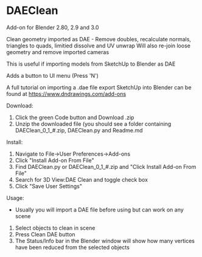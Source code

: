# DAEClean 
Add-on for Blender 2.80, 2.9 and 3.0

Clean geometry imported as DAE - Remove doubles, recalculate normals, triangles to quads, limitied dissolve and UV unwrap
Will also re-join loose geometry and remove imported cameras 

This is useful if importing models from SketchUp to Blender as DAE

Adds a button to UI menu (Press 'N')

A full tutorial on importing a .dae file export SketchUp into Blender can be found at https://www.dndrawings.com/add-ons

Download:
1. Click the green Code button and Download .zip
2. Unzip the downloaded file (you should see a folder containing DAEClean_0_1_#.zip, DAEClean.py and Readme.md

Install:
1. Navigate to File->User Preferences->Add-ons 
2. Click "Install Add-on From File"
3. Find DAEClean.py or DAEClean_0_1_#.zip and "Click Install Add-on From File"
4. Search for 3D View:DAE Clean and toggle check box
5. Click "Save User Settings"

Usage:
- Usually you will import a DAE file before using but can work on any scene

1. Select objects to clean in scene
2. Press Clean DAE button
3. The Status/Info bar in the Blender window will show how many vertices have been reduced from the selected objects 
